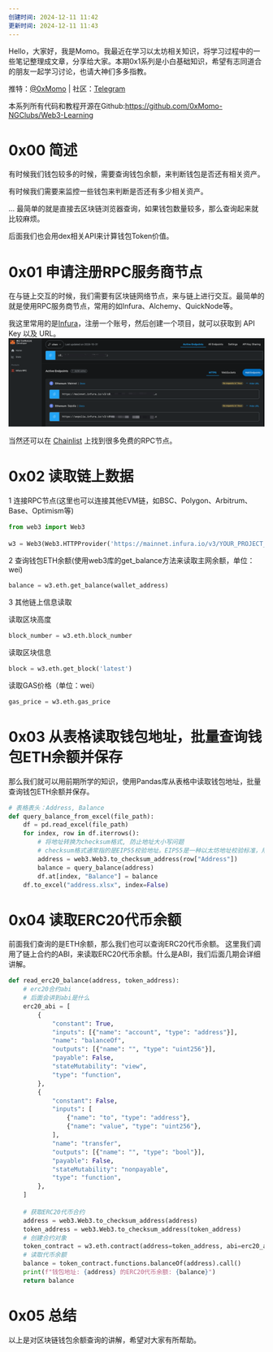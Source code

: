 ```yaml
---
创建时间: 2024-12-11 11:42
更新时间: 2024-12-11 11:43
---
```

Hello，大家好，我是Momo。我最近在学习以太坊相关知识，将学习过程中的一些笔记整理成文章，分享给大家。本期0x1系列是小白基础知识，希望有志同道合的朋友一起学习讨论，也请大神们多多指教。

推特：[@0xMomo](https://x.com/0xmomonifty) | 社区：[Telegram](https://t.co/JQ78TtwxeJ)

本系列所有代码和教程开源在Github:https://github.com/0xMomo-NGClubs/Web3-Learning

# 0x00 简述

有时候我们钱包较多的时候，需要查询钱包余额，来判断钱包是否还有相关资产。

有时候我们需要来监控一些钱包来判断是否还有多少相关资产。

...
最简单的就是直接去区块链浏览器查询，如果钱包数量较多，那么查询起来就比较麻烦。

后面我们也会用dex相关API来计算钱包Token价值。

# 0x01 申请注册RPC服务商节点

在与链上交互的时候，我们需要有区块链网络节点，来与链上进行交互。最简单的就是使用RPC服务商节点，常用的如Infura、Alchemy、QuickNode等。

我这里常用的是[Infura](https://www.infura.io/)，注册一个账号，然后创建一个项目，就可以获取到 API Key 以及 URL。
![alt text](image.png)

当然还可以在 [Chainlist](https://chainlist.org/) 上找到很多免费的RPC节点。

# 0x02 读取链上数据

1 连接RPC节点(这里也可以连接其他EVM链，如BSC、Polygon、Arbitrum、Base、Optimism等)

```python
from web3 import Web3

w3 = Web3(Web3.HTTPProvider('https://mainnet.infura.io/v3/YOUR_PROJECT_ID'))
```

2 查询钱包ETH余额(使用web3库的get_balance方法来读取主网余额，单位：wei)

```python
balance = w3.eth.get_balance(wallet_address)
```

3 其他链上信息读取

读取区块高度

```python
block_number = w3.eth.block_number
```

读取区块信息

```python
block = w3.eth.get_block('latest')
```

读取GAS价格（单位：wei）

```python
gas_price = w3.eth.gas_price
```

# 0x03 从表格读取钱包地址，批量查询钱包ETH余额并保存

那么我们就可以用前期所学的知识，使用Pandas库从表格中读取钱包地址，批量查询钱包ETH余额并保存。

```python
# 表格表头：Address, Balance
def query_balance_from_excel(file_path):
    df = pd.read_excel(file_path)
    for index, row in df.iterrows():
        # 将地址转换为checksum格式, 防止地址大小写问题
        # checksum格式通常指的是EIP55校验地址。EIP55是一种以太坊地址校验标准，用于确保地址在大小写混合的情况下能够正确识别和验证。
        address = web3.Web3.to_checksum_address(row["Address"])
        balance = query_balance(address)
        df.at[index, "Balance"] = balance
    df.to_excel("address.xlsx", index=False)
```

# 0x04 读取ERC20代币余额

前面我们查询的是ETH余额，那么我们也可以查询ERC20代币余额。
这里我们调用了链上合约的ABI，来读取ERC20代币余额。什么是ABI，我们后面几期会详细讲解。

```python
def read_erc20_balance(address, token_address):
    # erc20合约abi
    # 后面会讲到abi是什么
    erc20_abi = [
        {
            "constant": True,
            "inputs": [{"name": "account", "type": "address"}],
            "name": "balanceOf",
            "outputs": [{"name": "", "type": "uint256"}],
            "payable": False,
            "stateMutability": "view",
            "type": "function",
        },
        {
            "constant": False,
            "inputs": [
                {"name": "to", "type": "address"},
                {"name": "value", "type": "uint256"},
            ],
            "name": "transfer",
            "outputs": [{"name": "", "type": "bool"}],
            "payable": False,
            "stateMutability": "nonpayable",
            "type": "function",
        },
    ]

    # 获取ERC20代币合约
    address = web3.Web3.to_checksum_address(address)
    token_address = web3.Web3.to_checksum_address(token_address)
    # 创建合约对象
    token_contract = w3.eth.contract(address=token_address, abi=erc20_abi)
    # 读取代币余额
    balance = token_contract.functions.balanceOf(address).call()
    print(f"钱包地址: {address} 的ERC20代币余额: {balance}")
    return balance
```

# 0x05 总结

以上是对区块链钱包余额查询的讲解，希望对大家有所帮助。